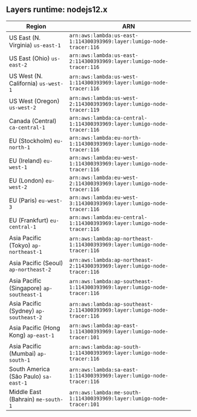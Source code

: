 Layers runtime: nodejs12.x
----
| Region | ARN |
| --- | --- |
|US East (N. Virginia)  `us-east-1`|`arn:aws:lambda:us-east-1:114300393969:layer:lumigo-node-tracer:116`|
|US East (Ohio)  `us-east-2`|`arn:aws:lambda:us-east-2:114300393969:layer:lumigo-node-tracer:116`|
|US West (N. California)  `us-west-1`|`arn:aws:lambda:us-west-1:114300393969:layer:lumigo-node-tracer:116`|
|US West (Oregon)  `us-west-2`|`arn:aws:lambda:us-west-2:114300393969:layer:lumigo-node-tracer:119`|
|Canada (Central)  `ca-central-1`|`arn:aws:lambda:ca-central-1:114300393969:layer:lumigo-node-tracer:116`|
|EU (Stockholm)  `eu-north-1`|`arn:aws:lambda:eu-north-1:114300393969:layer:lumigo-node-tracer:116`|
|EU (Ireland)  `eu-west-1`|`arn:aws:lambda:eu-west-1:114300393969:layer:lumigo-node-tracer:116`|
|EU (London)  `eu-west-2`|`arn:aws:lambda:eu-west-2:114300393969:layer:lumigo-node-tracer:116`|
|EU (Paris)  `eu-west-3`|`arn:aws:lambda:eu-west-3:114300393969:layer:lumigo-node-tracer:116`|
|EU (Frankfurt)  `eu-central-1`|`arn:aws:lambda:eu-central-1:114300393969:layer:lumigo-node-tracer:116`|
|Asia Pacific (Tokyo)  `ap-northeast-1`|`arn:aws:lambda:ap-northeast-1:114300393969:layer:lumigo-node-tracer:116`|
|Asia Pacific (Seoul)  `ap-northeast-2`|`arn:aws:lambda:ap-northeast-2:114300393969:layer:lumigo-node-tracer:116`|
|Asia Pacific (Singapore)  `ap-southeast-1`|`arn:aws:lambda:ap-southeast-1:114300393969:layer:lumigo-node-tracer:116`|
|Asia Pacific (Sydney)  `ap-southeast-2`|`arn:aws:lambda:ap-southeast-2:114300393969:layer:lumigo-node-tracer:116`|
|Asia Pacific (Hong Kong)  `ap-east-1`|`arn:aws:lambda:ap-east-1:114300393969:layer:lumigo-node-tracer:101`|
|Asia Pacific (Mumbai)  `ap-south-1`|`arn:aws:lambda:ap-south-1:114300393969:layer:lumigo-node-tracer:116`|
|South America (São Paulo)  `sa-east-1`|`arn:aws:lambda:sa-east-1:114300393969:layer:lumigo-node-tracer:116`|
|Middle East (Bahrain)  `me-south-1`|`arn:aws:lambda:me-south-1:114300393969:layer:lumigo-node-tracer:101`|
